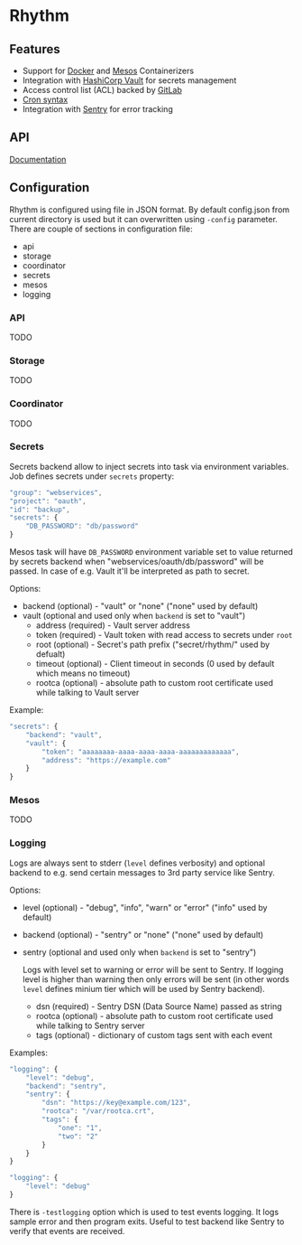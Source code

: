 # Rhythm

## Features

* Support for [Docker](https://mesos.apache.org/documentation/latest/docker-containerizer/) and [Mesos](https://mesos.apache.org/documentation/latest/mesos-containerizer/) Containerizers 
* Integration with [HashiCorp Vault](https://www.vaultproject.io/) for secrets management
* Access control list (ACL) backed by [GitLab](https://gitlab.com/)
* [Cron syntax](http://www.nncron.ru/help/EN/working/cron-format.htm)
* Integration with [Sentry](https://sentry.io/) for error tracking

## API

[Documentation](https://mlowicki.github.io/rhythm/api)

## Configuration

Rhythm is configured using file in JSON format. By default config.json from current  directory is used but it can overwritten using `-config` parameter.
There are couple of sections in configuration file:
* api
* storage
* coordinator
* secrets
* mesos
* logging

### API

TODO

### Storage

TODO

### Coordinator

TODO

### Secrets

Secrets backend allow to inject secrets into task via environment variables. Job defines secrets under `secrets` property:
```javascript
"group": "webservices",
"project": "oauth",
"id": "backup",
"secrets": {
    "DB_PASSWORD": "db/password"
}
```

Mesos task will have `DB_PASSWORD` environment variable set to value returned by secrets backend when "webservices/oauth/db/password" will be passed. In case of e.g. Vault it'll be interpreted as path to secret.

Options:
* backend (optional) - "vault" or "none" ("none" used by default)
* vault (optional and used only when `backend` is set to "vault")
    * address (required) - Vault server address
    * token (required) - Vault token with read access to secrets under `root`
    * root (optional) - Secret's path prefix ("secret/rhythm/" used by defualt)
    * timeout (optional) - Client timeout in seconds (0 used by default which means no timeout)
    * rootca (optional) - absolute path to custom root certificate used while talking to Vault server
    
Example:
```javascript
"secrets": {
    "backend": "vault",
    "vault": {
        "token": "aaaaaaaa-aaaa-aaaa-aaaa-aaaaaaaaaaaaa",
        "address": "https://example.com"
    }
}
```

### Mesos

TODO

### Logging

Logs are always sent to stderr (`level` defines verbosity) and optional backend to e.g. send certain messages to 3rd party service like Sentry. 

Options:
* level (optional)  - "debug", "info", "warn" or "error" ("info" used by default)
* backend (optional) - "sentry" or "none" ("none" used by default)
* sentry (optional and used only when `backend` is set to "sentry")

    Logs with level set to warning or error will be sent to Sentry. If logging level is higher than warning then only errors will be sent (in other words `level` defines minium tier which will be used by Sentry backend).
    * dsn (required) - Sentry DSN (Data Source Name) passed as string
    * rootca (optional) - absolute path to custom root certificate used while talking to Sentry server
    * tags (optional) - dictionary of custom tags sent with each event

Examples:
```javascript
"logging": {
    "level": "debug",
    "backend": "sentry",
    "sentry": {
        "dsn": "https://key@example.com/123",
        "rootca": "/var/rootca.crt",
        "tags": {
            "one": "1",
            "two": "2"
        }
    }
}
```

```javascript
"logging": {
    "level": "debug"
}
```

There is `-testlogging` option which is used to test events logging. It logs sample error and then program exits. Useful to test backend like Sentry to verify that events are received.
